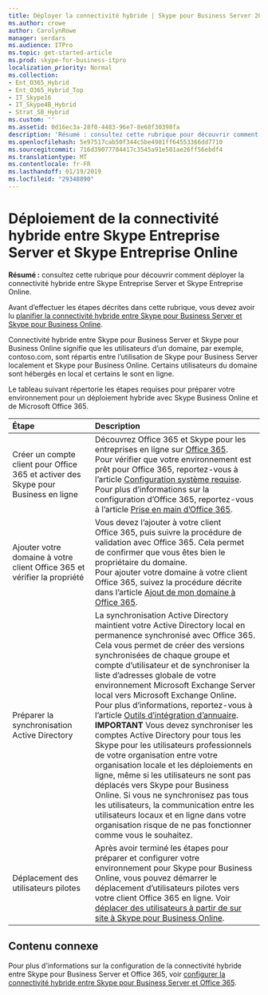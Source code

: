 ```yaml
---
title: Déployer la connectivité hybride | Skype pour Business Server 2015 en ligne
ms.author: crowe
author: CarolynRowe
manager: serdars
ms.audience: ITPro
ms.topic: get-started-article
ms.prod: skype-for-business-itpro
localization_priority: Normal
ms.collection:
- Ent_O365_Hybrid
- Ent_O365_Hybrid_Top
- IT_Skype16
- IT_Skype4B_Hybrid
- Strat_SB_Hybrid
ms.custom: ''
ms.assetid: 0d16ec3a-28f0-4483-96e7-8e68f30398fa
description: 'Résumé : consultez cette rubrique pour découvrir comment déployer la connectivité hybride entre Skype Entreprise Server et Skype Entreprise Online.'
ms.openlocfilehash: 5e97517cab50f344c5be4981ff64553366dd7710
ms.sourcegitcommit: 716d39077784417c3545a91e501ae26ff56ebdf4
ms.translationtype: MT
ms.contentlocale: fr-FR
ms.lasthandoff: 01/19/2019
ms.locfileid: "29348890"
---
```

# <a name="deploy-hybrid-connectivity-between-skype-for-business-server-and-skype-for-business-online"></a>Déploiement de la connectivité hybride entre Skype Entreprise Server et Skype Entreprise Online

**Résumé :** consultez cette rubrique pour découvrir comment déployer la connectivité hybride entre Skype Entreprise Server et Skype Entreprise Online.
  
Avant d’effectuer les étapes décrites dans cette rubrique, vous devez avoir lu [planifier la connectivité hybride entre Skype pour Business Server et Skype pour Business Online](../../skype-for-business-hybrid-solutions/plan-hybrid-connectivity.md).
  
Connectivité hybride entre Skype pour Business Server et Skype pour Business Online signifie que les utilisateurs d’un domaine, par exemple, contoso.com, sont répartis entre l’utilisation de Skype pour Business Server localement et Skype pour Business Online. Certains utilisateurs du domaine sont hébergés en local et certains le sont en ligne.
  
Le tableau suivant répertorie les étapes requises pour préparer votre environnement pour un déploiement hybride avec Skype Business Online et de Microsoft Office 365.
  
|Étape|Description|
|:-----|:-----|
|Créer un compte client pour Office 365 et activer des Skype pour Business en ligne  <br/> |Découvrez Office 365 et Skype pour les entreprises en ligne sur [Office 365](https://go.microsoft.com/fwlink/p/?LinkId=254980).  <br/> Pour vérifier que votre environnement est prêt pour Office 365, reportez-vous à l’article [Configuration système requise](https://products.office.com/en-US/office-system-requirements).  <br/> Pour plus d’informations sur la configuration d’Office 365, reportez-vous à l’article [Prise en main d’Office 365](https://go.microsoft.com/fwlink/p/?LinkId=254982).  <br/> |
|Ajouter votre domaine à votre client Office 365 et vérifier la propriété  <br/> | Vous devez l’ajouter à votre client Office 365, puis suivre la procédure de validation avec Office 365. Cela permet de confirmer que vous êtes bien le propriétaire du domaine. <br/> Pour ajouter votre domaine à votre client Office 365, suivez la procédure décrite dans l’article [Ajout de mon domaine à Office 365](https://support.office.com/en-us/article/add-a-domain-to-office-365-6383f56d-3d09-4dcb-9b41-b5f5a5efd611?ui=en-US&rs=en-US&ad=US).  <br/> |
|Préparer la synchronisation Active Directory  <br/> |La synchronisation Active Directory maintient votre Active Directory local en permanence synchronisé avec Office 365. Cela vous permet de créer des versions synchronisées de chaque groupe et compte d’utilisateur et de synchroniser la liste d’adresses globale de votre environnement Microsoft Exchange Server local vers Microsoft Exchange Online. Pour plus d’informations, reportez-vous à l’article [Outils d’intégration d’annuaire](https://go.microsoft.com/fwlink/p/?LinkId=530320).  <br/>  **IMPORTANT** Vous devez synchroniser les comptes Active Directory pour tous les Skype pour les utilisateurs professionnels de votre organisation entre votre organisation locale et les déploiements en ligne, même si les utilisateurs ne sont pas déplacés vers Skype pour Business Online. Si vous ne synchronisez pas tous les utilisateurs, la communication entre les utilisateurs locaux et en ligne dans votre organisation risque de ne pas fonctionner comme vous le souhaitez.           |
|Déplacement des utilisateurs pilotes  <br/> |Après avoir terminé les étapes pour préparer et configurer votre environnement pour Skype pour Business Online, vous pouvez démarrer le déplacement d’utilisateurs pilotes vers votre client Office 365 en ligne. Voir [déplacer des utilisateurs à partir de sur site à Skype pour Business Online](move-users-from-on-premises-to-skype-for-business-online.md).  <br/> |

## <a name="related-content"></a>Contenu connexe

Pour plus d’informations sur la configuration de la connectivité hybride entre Skype pour Business Server et Office 365, voir [configurer la connectivité hybride entre Skype pour Business Server et Office 365](https://docs.microsoft.com/en-us/SkypeForBusiness/hybrid/configure-hybrid-connectivity).